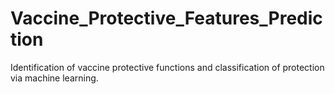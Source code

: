 # Vaccine_Protective_Features_Prediction
Identification of vaccine protective functions and classification of protection via machine learning.
